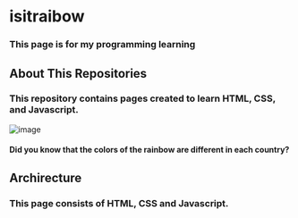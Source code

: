 # isitraibow
### This page is for my programming learning

## About This Repositories
### This repository contains pages created to learn HTML, CSS, and Javascript.
![image](https://user-images.githubusercontent.com/71498076/151884298-7da75b5b-c5ff-4837-b387-d3e9756352e2.png)
#### Did you know that the colors of the rainbow are different in each country?

## Archirecture
### This page consists of HTML, CSS and Javascript.
